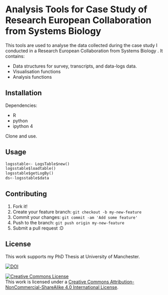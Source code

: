 # Analysis Tools for Case Study of Research European Collaboration from Systems Biology

This tools are used to analyse the data collected during the case study I conducted in a Research European Collaboration from Systems Biology . It contains:

- Data structures for survey, transcripts, and data-logs data.
- Visualisation functions
- Analysis functions

## Installation

Dependencies:
- R
- python
- ipython 4

Clone and use.

## Usage


```python
logsstable<- LogsTable$new()
logsstable$loadtable()
logsstable$getLogBy()
ds<-logsstable$data
```


## Contributing

1. Fork it!
2. Create your feature branch: `git checkout -b my-new-feature`
3. Commit your changes: `git commit -am 'Add some feature'`
4. Push to the branch: `git push origin my-new-feature`
5. Submit a pull request :D


## License

This work supports my PhD Thesis at University of Manchester.


[![DOI](https://zenodo.org/badge/3924/kjgarza/case_study_analysis.svg)](https://zenodo.org/badge/latestdoi/3924/kjgarza/case_study_analysis)


<a rel="license" href="http://creativecommons.org/licenses/by-nc-sa/4.0/"><img alt="Creative Commons License" style="border-width:0" src="https://i.creativecommons.org/l/by-nc-sa/4.0/88x31.png" /></a><br />This work is licensed under a <a rel="license" href="http://creativecommons.org/licenses/by-nc-sa/4.0/">Creative Commons Attribution-NonCommercial-ShareAlike 4.0 International License</a>.
